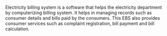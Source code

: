 Electricity billing system is a software that helps the electricity department by computerizing billing system. It helps in managing records such as consumer details and 
bills paid by the consumers. This EBS also provides consumer services such as complaint registration, bill payment and bill calculation.
